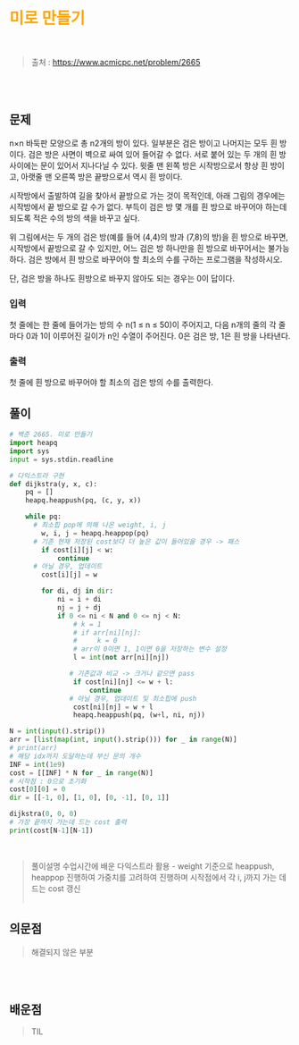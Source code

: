 <br/><Br>

<span style = "color:orange">

# 미로 만들기

</span>
<br>

> 출처 : https://www.acmicpc.net/problem/2665


<br/><br>

## 문제
n×n 바둑판 모양으로 총 n2개의 방이 있다. 일부분은 검은 방이고 나머지는 모두 흰 방이다. 검은 방은 사면이 벽으로 싸여 있어 들어갈 수 없다. 서로 붙어 있는 두 개의 흰 방 사이에는 문이 있어서 지나다닐 수 있다. 윗줄 맨 왼쪽 방은 시작방으로서 항상 흰 방이고, 아랫줄 맨 오른쪽 방은 끝방으로서 역시 흰 방이다.

시작방에서 출발하여 길을 찾아서 끝방으로 가는 것이 목적인데, 아래 그림의 경우에는 시작방에서 끝 방으로 갈 수가 없다. 부득이 검은 방 몇 개를 흰 방으로 바꾸어야 하는데 되도록 적은 수의 방의 색을 바꾸고 싶다.

위 그림에서는 두 개의 검은 방(예를 들어 (4,4)의 방과 (7,8)의 방)을 흰 방으로 바꾸면, 시작방에서 끝방으로 갈 수 있지만, 어느 검은 방 하나만을 흰 방으로 바꾸어서는 불가능하다. 검은 방에서 흰 방으로 바꾸어야 할 최소의 수를 구하는 프로그램을 작성하시오.

단, 검은 방을 하나도 흰방으로 바꾸지 않아도 되는 경우는 0이 답이다.

### 입력
첫 줄에는 한 줄에 들어가는 방의 수 n(1 ≤ n ≤ 50)이 주어지고, 다음 n개의 줄의 각 줄마다 0과 1이 이루어진 길이가 n인 수열이 주어진다. 0은 검은 방, 1은 흰 방을 나타낸다.
### 출력
첫 줄에 흰 방으로 바꾸어야 할 최소의 검은 방의 수를 출력한다.


## 풀이

```python
# 백준 2665. 미로 만들기
import heapq
import sys
input = sys.stdin.readline

# 다익스트라 구현
def dijkstra(y, x, c):
    pq = []
    heapq.heappush(pq, (c, y, x))

    while pq:
      # 최소힙 pop에 의해 나온 weight, i, j
        w, i, j = heapq.heappop(pq)
      # 기존 현재 저장된 cost보다 더 높은 값이 들어있을 경우 -> 패스
        if cost[i][j] < w:
            continue
      # 아닐 경우, 업데이트
        cost[i][j] = w

        for di, dj in dir:
            ni = i + di
            nj = j + dj
            if 0 <= ni < N and 0 <= nj < N:
                # k = 1
                # if arr[ni][nj]:
                #     k = 0
                # arr이 0이면 1, 1이면 0을 저장하는 변수 설정
                l = int(not arr[ni][nj])

               # 기존값과 비교 -> 크거나 같으면 pass
                if cost[ni][nj] <= w + l:
                    continue
               # 아닐 경우, 업데이트 및 최소힙에 push
                cost[ni][nj] = w + l
                heapq.heappush(pq, (w+l, ni, nj))

N = int(input().strip())
arr = [list(map(int, input().strip())) for _ in range(N)]
# print(arr)
# 해당 idx까지 도달하는데 부신 문의 개수
INF = int(1e9)
cost = [[INF] * N for _ in range(N)]
# 시작점 : 0으로 초기화
cost[0][0] = 0
dir = [[-1, 0], [1, 0], [0, -1], [0, 1]]

dijkstra(0, 0, 0)
# 가장 끝까지 가는데 드는 cost 출력
print(cost[N-1][N-1])
```
<br>

> 풀이설명
수업시간에 배운 다익스트라 활용 - weight 기준으로 heappush, heappop 진행하여 가중치를 고려하여 진행하며 시작점에서 각 i, j까지 가는 데 드는 cost 갱신
<br/><br>


## 의문점
> 해결되지 않은 부분


<br/><br>


## 배운점
> TIL

